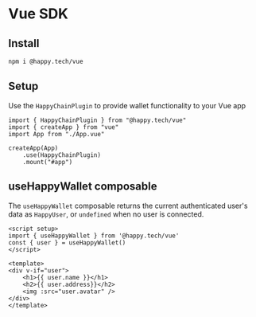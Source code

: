 # Vue SDK

## Install

```sh
npm i @happy.tech/vue
```

## Setup

Use the `HappyChainPlugin` to provide wallet functionality to your Vue app

```tsx
import { HappyChainPlugin } from "@happy.tech/vue"
import { createApp } from "vue"
import App from "./App.vue"

createApp(App)
    .use(HappyChainPlugin)
    .mount("#app")
```

## useHappyWallet composable

The `useHappyWallet` composable returns the current authenticated user's data as
`HappyUser`, or `undefined` when no user is connected.

```vue
<script setup>
import { useHappyWallet } from '@happy.tech/vue'
const { user } = useHappyWallet()
</script>

<template>
<div v-if="user"> 
    <h1>{{ user.name }}</h1>
    <h2>{{ user.address}}</h2>
    <img :src="user.avatar" />
</div>
</template>
```
